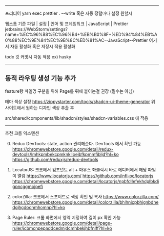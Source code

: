 
-------------------
프리티어
yarn exec prettier . --write
혹은 자동 정렬마다 설정 원할시

웹스톰 기준 
파일 | 설정 | 언어 및 프레임워크 | JavaScript | Prettier
jetbrains://WebStorm/settings?name=%EC%96%B8%EC%96%B4+%EB%B0%8F+%ED%94%84%EB%A0%88%EC%9E%84%EC%9B%8C%ED%81%AC--JavaScript--Prettier
여기서 자동 활성화 혹은 저장시 적용 활성화

todo  깃 커밋시 자동 적용 ex) husky

-------------------------



## 동적 라우팅 생성 기능 추가

feature랑 파일명 구분을 위해 Page를 뒤에 붙이는걸 권장 (필수는 아님)

테마 색상 설정
https://zippystarter.com/tools/shadcn-ui-theme-generator
위 사이트에서 원하는 디자인 색상 추출 후

src/shared/components/lib/shadcn/styles/shadcn-variables.css
에 적용

---

추천 크롬 익스텐션

0. Reduc DevTools: state, action 관리해준다. DevTools 에서 확인 가능
   https://chromewebstore.google.com/detail/redux-devtools/lmhkpmbekcpmknklioeibfkpmmfibljd?hl=ko
   https://github.com/reduxjs/redux-devtools
1. LocatorJS: 크롬에서 컴포넌트 alt + 마우스 좌클릭시 바로 에디터에서 해당 파일이 열림
   https://www.locatorjs.com/
   https://github.com/infi-pc/locatorjs
   https://chromewebstore.google.com/detail/locatorjs/npbfdllefekhdplbkdigpncggmojpefi

2. colorZilla: 크롬에서 스포이드로 색상 확인 및 복사
   https://www.colorzilla.com/
   https://chromewebstore.google.com/detail/colorzilla/bhlhnicpbhignbdhedgjhgdocnmhomnp?hl=ko

3. Page Ruler: 크롬 화면에서 영역 지정하여 길이 px 확인 가능
   https://chromewebstore.google.com/detail/page-ruler/jcbmcnpepaddcedmjdcmhbekjhbfnlff?hl=ko
